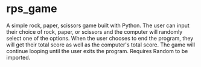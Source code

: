 # rps_game
A simple rock, paper, scissors game built with Python. The user can input their choice of rock, paper, or scissors and the computer will randomly select one of the options. When the user chooses to end the program, they will get their total score as well as the computer's total score. The game will continue looping until the user exits the program. Requires Random to be imported.
